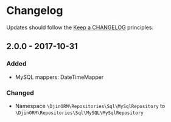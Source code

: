 # Changelog

Updates should follow the [Keep a CHANGELOG](http://keepachangelog.com/) principles.

## 2.0.0 - 2017-10-31

### Added
- MySQL mappers: DateTimeMapper

### Changed
- Namespace `\DjinORM\Repositories\Sql\MySqlRepository` to `\DjinORM\Repositories\Sql\MySQL\MySqlRepository`

